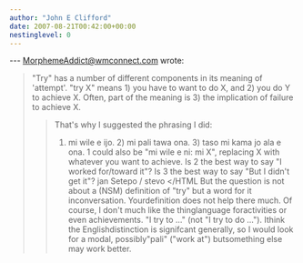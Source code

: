 ```yaml
---
author: "John E Clifford"
date: 2007-08-21T00:42:00+00:00
nestinglevel: 0
---
```

\---
 [MorphemeAddict@wmconnect.com](mailto://MorphemeAddict@wmconnect.com) wrote:

> "Try" has a number of different components in its meaning of 'attempt'.
> "try X" means 1) you have to want to do X, and 2) you do Y to achieve X.
> Often, part of the meaning is 3) the implication of failure to achieve X.
>> That's why I suggested the phrasing I did:
>> 1) mi wile e ijo. 2) mi pali tawa ona. 3) taso mi kama jo ala e ona.
>> 1 could also be "mi wile e ni: mi X", replacing X with whatever you want to
> achieve.
>> Is 2 the best way to say "I worked for/toward it"?
> Is 3 the best way to say "But I didn't get it"?
>> jan Setepo / stevo </HTML
>But the question is not about a (NSM) definition of "try" but a word for it inconversation. Yourdefinition does not help there much. Of course, I don't much like the thinglanguage foractivities or even achievements. "I try to ..." (not "I try to do ..."). Ithink the Englishdistinction is signifcant generally, so I would look for a modal, possibly"pali" ("work at") butsomething else may work better.